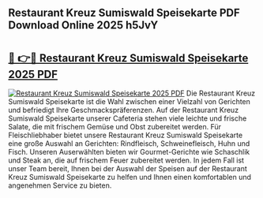 ## Restaurant Kreuz Sumiswald Speisekarte PDF Download Online 2025 h5JvY

# <h2><a href="http://gccceg.nevu.top/?p=Restaurant+Kreuz+Sumiswald+Speisekarte">🔗 👉🔴 Restaurant Kreuz Sumiswald Speisekarte 2025 PDF</a></h2>

[![Restaurant Kreuz Sumiswald Speisekarte 2025 PDF](https://i.imgur.com/dBaPXMq.png)](http://gccceg.nevu.top/?p=Restaurant+Kreuz+Sumiswald+Speisekarte)
Die Restaurant Kreuz Sumiswald Speisekarte ist die Wahl zwischen einer Vielzahl von Gerichten und befriedigt Ihre Geschmackspräferenzen. Auf der Restaurant Kreuz Sumiswald Speisekarte unserer Cafeteria stehen viele leichte und frische Salate, die mit frischem Gemüse und Obst zubereitet werden. Für Fleischliebhaber bietet unsere Restaurant Kreuz Sumiswald Speisekarte eine große Auswahl an Gerichten: Rindfleisch, Schweinefleisch, Huhn und Fisch. Unseren Auserwählten bieten wir Gourmet-Gerichte wie Schaschlik und Steak an, die auf frischem Feuer zubereitet werden. In jedem Fall ist unser Team bereit, Ihnen bei der Auswahl der Speisen auf der Restaurant Kreuz Sumiswald Speisekarte zu helfen und Ihnen einen komfortablen und angenehmen Service zu bieten.
